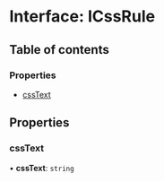 # Interface: ICssRule

## Table of contents

### Properties

- [cssText](ICssRule.md#csstext)

## Properties

### cssText

• **cssText**: `string`
